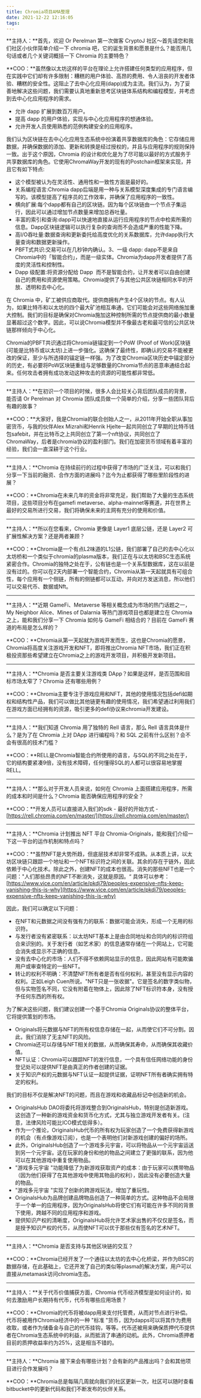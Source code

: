 ```yaml
---
title: Chromia项目AMA整理
date: 2021-12-22 12:16:05
tags:
---
```

**主持人：**首先，欢迎 Or Perelman 第一次做客 CryptoJ 社区～首先请您和我们社区小伙伴简单介绍一下 chromia 吧，它的诞生背景和愿景是什么？能否用几句话或者几个关键词概括一下 Chromia 的主要特色？

**COO：**虽然像以太坊这样的平台在理论上允许搭建任何类型的应用程序，但在实践中它们却有许多限制：糟糕的用户体验、高昂的费用、令人沮丧的开发者体验、糟糕的安全性。这阻止了去中心化应用(dapp)成为主流。我们认为，为了妥善地解决这些问题，我们需要认真地重新思考区块链体系结构和编程模型，并考虑到去中心化应用程序的需求。

- 允许 dapp 扩展到数百万用户。
- 提高 dapp 的用户体验，实现与中心化应用程序的想通体验。
- 允许开发人员使用熟悉的范例构建安全的应用程序。

我们认为区块链在去中心化应用生态系统中扮演着共享数据库的角色：它存储应用数据，并确保数据的添加、更新和转换是经过授权的，并且与应用程序的规则保持一致。出于这个原因，Chromia 的设计和优化是为了尽可能以最好的方式服务于共享数据库的角色。它使用ChromaWay开发的现有的Postchain框架来实现，并且它有如下特点:

- 这个模型被认为在灵活性、通用性和一致性方面是最好的。
- 关系编程语言:Chromia dapp后端是用一种与关系模型深度集成的专门语言编写的。该模型提高了程序员的工作效率，并确保了应用程序的一致性。
- 横向扩展:每个dapp都有自己的区块链。因为每个区块链由一个节点子集运行，因此可以通过增加节点数量来增加总吞吐量。
- 丰富的索引和查询:dapp可以快速地直接从运行应用程序的节点中检索所需的信息。Dapp区块链逻辑可以执行复杂的查询而不会造成严重的性能下降。
- 高I/O吞吐量:数据查询和更新委托给高度优化的关系数据库，允许dapp执行大量查询和数据更新操作。
- PBFT式共识:交易可以在几秒钟内确认。3、一级 dapp: dapp不是来自Chromia中的「智能合约」，而是一级实体。Chromia为dapp开发者提供了高度的灵活性和控制性。
- Dapp 级配置:将资源分配给 Dapp  而不是智能合约，让开发者可以自由创建自己的费用和资源使用策略。Chromia提供了与其他公共区块链相同水平的开放、透明和去中心化。

在 Chromia 中，矿工被供应商取代。提供商拥有产生4个区块的节点。有人认为，如果比特币和以太坊的四个最大矿池相互串通，它们可能会对这些网络施加重大控制。我们的目标是确保对Chromia施加这种控制所需的节点提供商的最小数量显著超过这个数字。因此，可以说Chromia模型并不像最古老和最可信的公共区块链那样倾向于中心化。

Chromia的PBFT共识通过将Chromia链锚定到一个PoW (Proof of Work)区块链(可能是比特币或以太坊)上进一步强化。这确保了最终性，即确认的交易不能被更改的保证，至少与所选择的锚定链一样强。为了改变Chromia区块历史中锚定部分的历史，有必要将PoW区块链重组与足够数量的Chromia节点的恶意串通结合起来。任何攻击者拥有成功发动这种攻击的资源的可能性都非常低。

---

**主持人：**在初识一个项目的时候，很多人会比较关心背后团队成员的背景，能否请 Or Perelman 对 Chromia 团队成员做一个简单的介绍，分享一些团队背后有趣的故事？

**COO：**大家好，我是Chromia的联合创始人之一，从2011年开始全职从事加密货币，与我的伙伴Alex Mizrahi和Henrik Hjelte一起共同创立了早期的比特币钱包safebit，并在比特币之上共同创立了第一个nft协议，共同创立了ChromaWay，后者是chromia协议的盈利部门。我们在加密货币领域有着丰富的经验，我们会一直深耕于这个行业。

---

**主持人：**Chromia 在持续前行的过程中获得了市场的广泛关注，可以和我们分享一下当前的融资、合作方面的进展吗？迄今为止都获得了哪些里阶段性的进展？

**COO：**Chromia在未来几年的资金将非常充足，我们帮助了大量的生态系统项目，这些项目分布在gamefi metaverse、alpha-mainnet等赛道，并在世界上最好的交易所进行交易，我们将确保未来的主网有充分的使用和价值。

---

**主持人：**所以在您看来，Chromia 更像是 Layer1 底层公链，还是 Layer2 可扩展性解决方案？还是两者兼顾？

**COO：**Chromia是一个有点L2味道的L1公链，我们部署了自己的去中心化以太坊桥和一个类似于chromia的plasma版本，我们正在与以太坊和BSC生态系统紧密合作。Chromia的独特之处在于，公有链也是一个关系型数据库，这在以前是没有过的。你可以在2天内部署一个智能合约，Chromia从第一天起就具有可组合性，每个应用有一个侧链，所有的侧链都可以互动，并向对方发送消息，所以他们可以交易代币、数据或Nft。

---

**主持人：**近期 GameFi、Metaverse 等相关概念成为市场的热门话题之一，My Neighbor Alice、Mines of Dalarnia 等热门游戏项目也都是建立在 Chromia 之上，能和我们分享一下 Chromia 如何与 GameFi 相结合的？目前在 GameFi 赛道的布局是怎么样的？

**COO：**Chromia从第一天起就为游戏开发而生，这也是Chromia的愿景，Chromia将高度关注游戏开发和NFT，即将推出Chromia NFT市场，我们正在积极投资那些希望建立在Chromia之上的游戏开发项目，并积极开发新项目。

---

**主持人：**Chromia 是否主要关注游戏类 DApp？如果是这样，是否范围和目标市场太窄了？Chromia 还有哪些用例？

**COO：**Chromia主要专注于游戏应用和NFT，其他的使用情况包括defi如期权和结构性产品，我们可以做比其他链更有趣的使用情况，我们希望通过利用我们在游戏方面已经拥有的资源，吸引更多的defi协议来chromia开发建设。

---

**主持人：**我们知道 Chromia 用了独特的 Rell 语言，那么 Rell 语言具体是什么？是为了在 Chromia 上对 DApp 进行编程吗？和 SQL 之前有什么区别？会不会有很高的技术门槛？

**COO：**RELL是Chromia智能合约所使用的语言，与SQL的不同之处在于，它的结构要紧凑9倍，没有技术障碍，任何懂得SQL的人都可以很容易地掌握RELL。

---

**主持人：**那么对于开发人员来说，如何在 Chromia 上面搭建应用程序，所需的成本和时间是什么？Chromia 能否确保应用程序的安全？

**COO：**开发人员可以直接进入我们的sdk - 最好的开始方式 - [https://rell.chromia.com/en/master/](https://rell.chromia.com/en/master/)

---

**主持人：**Chromia 计划推出 NFT 平台 Chromia-Originals，能和我们介绍一下这一平台的运作机制和特点吗？

**COO：**虽然NFT是大势所趋，但底层技术却非常不成熟。从本质上讲，以太坊区块链只跟踪一个地址和一个NFT标识符之间的关联。其余的存在于链外，因此依赖于中心化技术。除此之外，创建NFT的成本也很高。消失的那些NFT也是一个问题："人们那些昂贵的NFT不断消失，这就是原因。“ 具体可以参考：[https://www.vice.com/en/article/pkdj79/peoples-expensive-nfts-keep-vanishing-this-is-why](https://www.vice.com/en/article/pkdj79/peoples-expensive-nfts-keep-vanishing-this-is-why)

因此，我们可以确定以下问题：

- 在NFT和元数据之间没有强有力的联系：数据可能会消失，形成一个无用的标识符。
- 与发行者没有紧密联系：以太坊NFT基本上是由合同地址和合同内的标识符组合来识别的。关于发行者（如艺术家）的信息通常存储在一个网站上，它可能会消失或显示不正确的信息。
- 没有去中心化的市场：人们不得不依赖网站显示的信息，因此网站有可能欺骗用户或审查特定的一些NFT。
- 转让的权利不明确：不清楚NFT所有者是否有任何权利，甚至没有显示内容的权利。正如Leigh Cuen所说。"NFT只是一张收据"。它是签名的数字类似物，但与实物签名不同，它没有附着在物体上，因此除了NFT标识符本身，没有授予任何东西的所有权。

为了解决这些问题，我们建议创建一个基于Chromia Originals协议的整体平台，它将提供策划的市场。

- Originals将元数据与NFT的所有权信息存储在一起，从而使它们不可分割。因此，我们消除了无主NFT的风险。
- Chromia还可以存储与NFT相关的数据，从而确保其寿命，从而确保其收藏价值。
- NFT认证：Chromia可以跟踪NFT的发行信息，一个具有信任网络功能的身份登记处可以提供NFT是由真正的作者创建的证据。
- 关于知识产权的元数据与NFT认证一起提供证据，证明NFT所有者确实拥有特定的权利。

我们的目标不仅是解决NFT的问题，而且在游戏和收藏品标记中创造新的机会。

- OriginalsHub DAO将委托将游戏整合到OriginalsHub，特别是创造新游戏。这创造了一种新的游戏资金和货币化方式，尤其与独立游戏开发者有关。(注意，法律风险可能比ICO模式低得多）。
- 作为一个推论，OriginalsHub代币的所有权为玩家创造了一个免费获得新游戏的机会（有点像游戏订阅），也是一个表明他们对新游戏创建的偏好的场所。
- 此外，OriginalsHub创造了一个游戏多元宇宙，可以将物品从一个元宇宙运送到另一个元宇宙。这在玩家的身份和他的物品之间建立了更强的联系，因为他可以在其他游戏中重复使用物品。
- "游戏多元宇宙 "功能降低了为新游戏获取资产的成本：由于玩家可以携带物品（因为他们获得了在其他游戏中使用其物品的权利），因此没有必要创造大量的物品。
- "游戏多元宇宙 "实现了创新的跨游戏玩法，增加了重玩性。
- OriginalsHub为品牌创建品牌物品创造了一种简单的方式。这种物品不会局限于一个单一的应用程序，因为OriginalsHub将使它们有可能在许多不同的背景下使用，跨越不同的应用程序和游戏。
- 提供知识产权的清晰度，OriginalsHub将允许艺术家出售的不仅仅是签名，而是授予知识产权的代币，从而使NFT可以优于那些仅有签名的艺术NFT。

---

**主持人：**Chromia 是否支持与其他区块链的交互？

**COO：**Chromia已经开发了一个通往以太坊的去中心化桥梁，并作为BSC的数据存储，在此基础上，它还开发了自己的类似等plasma的解决方案，用户可以直接从metamask访问chromia生态。

---

**主持人：**关于代币价值捕获方面，Chromia 代币经济模型是如何设计的，如何去激励用户长期持有代币，代币有哪些应用场景？

**COO：**Chromia的代币将被dapp用来支付托管费，从而对节点进行补偿。代币将被用作Chromia经济中的一种 "标准 "货币，因为dapps可以将其作为费用收取，或者作为储备金与自己的代币挂钩，等等。代币还被用来确保质押代币提供者在Chromia生态系统中的利益，从而抵消了串通的动机。此外，Chromia质押者目前的质押收益率约为25%，这是相当不错的。

---

**主持人：**Chromia 接下来会有哪些计划？会有新的产品推出吗？会和其他项目进行合作发展吗？

**COO：**Chromia总是每隔几周就向我们的社区更新一次，社区可以随时查看bitbucket中的更新代码和我们不断发布的伙伴关系。